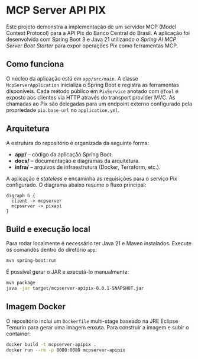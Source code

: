 # MCP Server API PIX

Este projeto demonstra a implementação de um servidor MCP (Model Context Protocol) para a API Pix do Banco Central do Brasil. A aplicação foi desenvolvida com Spring Boot 3 e Java 21 utilizando o *Spring AI MCP Server Boot Starter* para expor operações Pix como ferramentas MCP.

## Como funciona

O núcleo da aplicação está em `app/src/main`. A classe `McpServerApplication` inicializa o Spring Boot e registra as ferramentas disponíveis. Cada método público em `PixService` anotado com `@Tool` é exposto aos clientes via HTTP através do transport provider MVC. As chamadas ao Pix são delegadas para um endpoint externo configurado pela propriedade `pix.base-url` no `application.yml`.

## Arquitetura

A estrutura do repositório é organizada da seguinte forma:

- **app/** – código da aplicação Spring Boot.
- **docs/** – documentação e diagramas da arquitetura.
- **infra/** – arquivos de infraestrutura (Docker, Terraform, etc.).

A aplicação é *stateless* e encaminha as requisições para o serviço Pix configurado. O diagrama abaixo resume o fluxo principal:

```mermaid
digraph G {
  client -> mcpserver
  mcpserver -> pixapi
}
```

## Build e execução local

Para rodar localmente é necessário ter Java 21 e Maven instalados. Execute os comandos dentro do diretório `app`:

```bash
mvn spring-boot:run
```

É possível gerar o JAR e executá-lo manualmente:

```bash
mvn package
java -jar target/mcpserver-apipix-0.0.1-SNAPSHOT.jar
```

## Imagem Docker

O repositório inclui um `Dockerfile` multi-stage baseado na JRE Eclipse Temurin para gerar uma imagem enxuta. Para construir a imagem e subir o container:

```bash
docker build -t mcpserver-apipix .
docker run --rm -p 8080:8080 mcpserver-apipix
```
